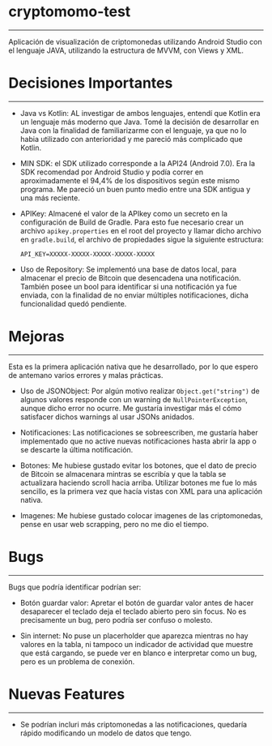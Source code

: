 # cryptomomo-test
---
Aplicación de visualización de criptomonedas utilizando Android Studio con el lenguaje JAVA, utilizando la estructura de MVVM, con Views y XML.

# Decisiones Importantes
---
- Java vs Kotlin: AL investigar de ambos lenguajes, entendí que Kotlin era un lenguaje más moderno que Java. Tomé la decisión de desarrollar en Java con la finalidad de familiarizarme con el lenguaje, ya que no lo habia utilizado con anterioridad y me pareció más complicado que Kotlin.

- MIN SDK: el SDK utilizado corresponde a la API24 (Android 7.0). Era la SDK recomendad por Android Studio y podía correr en aproximadamente el 94,4% de los dispositivos según este mismo programa. Me pareció un buen punto medio entre una SDK antigua y una más reciente.

- APIKey: Almacené el valor de la APIkey como un secreto en la configuración de Build de Gradle. Para esto fue necesario crear un archivo ```apikey.properties``` en el root del proyecto y llamar dicho archivo en ```gradle.build```, el archivo de propiedades sigue la siguiente estructura:
     ```
     API_KEY=XXXXX-XXXXX-XXXXX-XXXXX-XXXXX
     ```

- Uso de Repository: Se implementó una base de datos local, para almacenar el precio de Bitcoin que desencadena una notificación. También posee un bool para identificar si una notificación ya fue enviada, con la finalidad de no enviar múltiples notificaciones, dicha funcionalidad quedó pendiente.

# Mejoras
---
Esta es la primera aplicación nativa que he desarrollado, por lo que espero de antemano varios errores y malas prácticas.

- Uso de JSONObject: Por algún motivo realizar ```Object.get("string")``` de algunos valores responde con un warning de ```NullPointerException```, aunque dicho error no ocurre. Me gustaría investigar más el cómo satisfacer dichos warnings al usar JSONs anidados.

- Notificaciones: Las notificaciones se sobreescriben, me gustaría haber implementado que no active nuevas notificaciones hasta abrir la app o se descarte la última notificación. 

- Botones: Me hubiese gustado evitar los botones, que el dato de precio de Bitcoin se almacenara mintras se escribía y que la tabla se actualizara haciendo scroll hacia arriba. Utilizar botones me fue lo más sencillo, es la primera vez que hacía vistas con XML para una aplicación nativa.

- Imagenes: Me hubiese gustado colocar imagenes de las criptomonedas, pense en usar web scrapping, pero no me dio el tiempo.

# Bugs
---
Bugs que podría identificar podrían ser:

- Botón guardar valor: Apretar el botón de guardar valor antes de hacer desaparecer el teclado deja el teclado abierto pero sin focus. No es precisamente un bug, pero podría ser confuso o molesto.

- Sin internet: No puse un placerholder que aparezca mientras no hay valores en la tabla, ni tampoco un indicador de actividad que muestre que está cargando, se puede ver en blanco e interpretar como un bug, pero es un problema de conexión.

# Nuevas Features
---

- Se podrían incluri más criptomonedas a las notificaciones, quedaría rápido modificando un modelo de datos que tengo.
